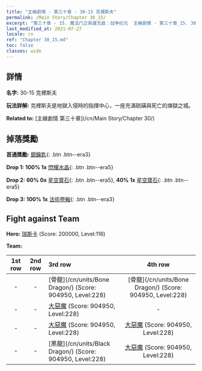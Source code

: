 ```yaml
---
title: "主線劇情 - 第三十章 - 30-15 克裡斯夫"
permalink: /Main Story/Chapter 30_15/
excerpt: "第三十章 - 15. 魔法门之英雄无敌：战争纪元  主線劇情 - 第三十章_15. 30-15 克裡斯夫"
last_modified_at: 2021-07-27
locale: cn
ref: "Chapter 30_15.md"
toc: false
classes: wide
---
```


## 詳情

 **名字:** 30-15 克裡斯夫

 **玩法詳解:** 克裡斯夫是地獄入侵時的指揮中心，一座充滿硫磺與死亡的煉獄之城。

 **Related to:** [主線劇情 第三十章](/cn/Main Story/Chapter 30/)

## 掉落獎勵

 **首通獎勵:** [銀鑰匙](/cn/Items/con_693/){: .btn .btn--era3}

 **Drop 1:** **100% 1x** [閃耀水晶](/cn/Items/mat_101/){: .btn .btn--era5}

 **Drop 2:** **60% 0x** [星空寶石](/cn/Items/mat_93/){: .btn .btn--era5}, **40% 1x** [星空寶石](/cn/Items/mat_93/){: .btn .btn--era5}

 **Drop 3:** **100% 1x** [法術卷軸](/cn/Items/con_694/){: .btn .btn--era3}


## Fight against Team
 **Hero:** [瑞斯卡](/cn/heroes/Rashka/) (Score: 200000, Level:116)

 **Team:**


  | 1st row | 2nd row | 3rd row | 4th row |
  |:----:|:----:|:----|:----:|
  | - | - | [骨龍](/cn/units/Bone Dragon/) (Score: 904950, Level:228)  | [骨龍](/cn/units/Bone Dragon/) (Score: 904950, Level:228)  |
  | - | - | [大惡魔](/cn/units/Devil/) (Score: 904950, Level:228)  | - |
  | - | - | [大惡魔](/cn/units/Devil/) (Score: 904950, Level:228)  | [大惡魔](/cn/units/Devil/) (Score: 904950, Level:228)  |
  | - | - | [黑龍](/cn/units/Black Dragon/) (Score: 904950, Level:228)  | [大惡魔](/cn/units/Devil/) (Score: 904950, Level:228)  |


